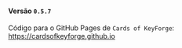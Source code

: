#### Versão `0.5.7`

Código para o GitHub Pages de `Cards of KeyForge`: https://cardsofkeyforge.github.io
